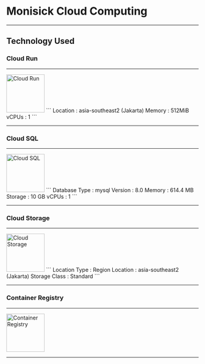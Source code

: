 # Monisick Cloud Computing

---

## Technology Used

### **Cloud Run**
---
<img src="https://github.com/user-attachments/assets/36960dad-4022-455e-ade6-26a87c251df6" alt="Cloud Run" width="100"/>
```
Location : asia-southeast2 (Jakarta)  
Memory   : 512MiB  
vCPUs    : 1  
```

---

### **Cloud SQL**
---
<img src="https://github.com/user-attachments/assets/e5e1dee8-a6b5-4ba8-84c9-f3f5f79015fe" alt="Cloud SQL" width="100"/>
```
Database Type : mysql  
Version       : 8.0  
Memory        : 614.4 MB  
Storage       : 10 GB  
vCPUs         : 1  
```

---

### **Cloud Storage**
---
<img src="https://github.com/user-attachments/assets/8ab5fb4d-6350-4223-a2ea-95e5873a682d" alt="Cloud Storage" width="100"/>
```
Location Type : Region  
Location      : asia-southeast2 (Jakarta)  
Storage Class : Standard  
```

---

### **Container Registry**
---
<img src="https://github.com/user-attachments/assets/1e4ba462-c737-4b44-8d02-0dd2f7b46472" alt="Container Registry" width="100"/>

---
